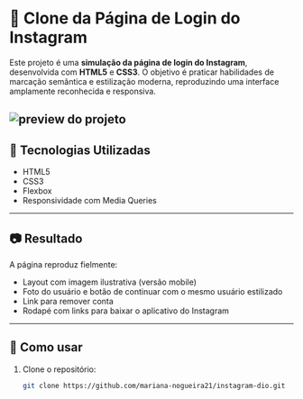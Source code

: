 # 📸 Clone da Página de Login do Instagram

Este projeto é uma **simulação da página de login do Instagram**, desenvolvida com **HTML5** e **CSS3**. O objetivo é praticar habilidades de marcação semântica e estilização moderna, reproduzindo uma interface amplamente reconhecida e responsiva.

![preview do projeto](./preview.png)
---

## 🚀 Tecnologias Utilizadas

- HTML5
- CSS3
- Flexbox
- Responsividade com Media Queries

---

## 📷 Resultado

A página reproduz fielmente:

- Layout com imagem ilustrativa (versão mobile)
- Foto do usuário e botão de continuar com o mesmo usuário estilizado
- Link para remover conta
- Rodapé com links para baixar o aplicativo do Instagram
---

## 📁 Como usar

1. Clone o repositório:
   ```bash
   git clone https://github.com/mariana-nogueira21/instagram-dio.git
